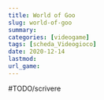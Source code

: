 ```yaml
---
title: World of Goo
slug: world-of-goo
summary: 
categories: [videogame]
tags: [scheda_Videogioco]
date: 2020-12-14
lastmod: 
url_game: 
---
```

#TODO/scrivere 